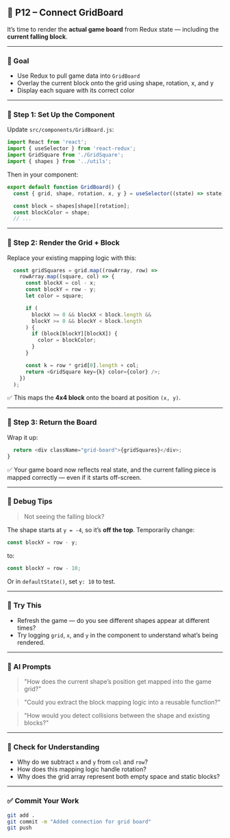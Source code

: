 ## 🧩 P12 – Connect GridBoard

It’s time to render the **actual game board** from Redux state — including the **current falling block**.

---

### 🎯 Goal

- Use Redux to pull game data into `GridBoard`
- Overlay the current block onto the grid using shape, rotation, x, and y
- Display each square with its correct color

---

### 🧩 Step 1: Set Up the Component

Update `src/components/GridBoard.js`:

```js
import React from 'react';
import { useSelector } from 'react-redux';
import GridSquare from './GridSquare';
import { shapes } from '../utils';
```

Then in your component:

```js
export default function GridBoard() {
  const { grid, shape, rotation, x, y } = useSelector((state) => state);

  const block = shapes[shape][rotation];
  const blockColor = shape;
  // ...
```

---

### 🧩 Step 2: Render the Grid + Block

Replace your existing mapping logic with this:

```js
  const gridSquares = grid.map((rowArray, row) =>
    rowArray.map((square, col) => {
      const blockX = col - x;
      const blockY = row - y;
      let color = square;

      if (
        blockX >= 0 && blockX < block.length &&
        blockY >= 0 && blockY < block.length
      ) {
        if (block[blockY][blockX]) {
          color = blockColor;
        }
      }

      const k = row * grid[0].length + col;
      return <GridSquare key={k} color={color} />;
    })
  );
```

✅ This maps the **4x4 block** onto the board at position `(x, y)`.

---

### 🧩 Step 3: Return the Board

Wrap it up:

```js
  return <div className="grid-board">{gridSquares}</div>;
}
```

✅ Your game board now reflects real state, and the current falling piece is mapped correctly — even if it starts off-screen.

---

### 🧪 Debug Tips

> Not seeing the falling block?

The shape starts at `y = -4`, so it’s **off the top**. Temporarily change:

```js
const blockY = row - y;
```

to:

```js
const blockY = row - 10;
```

Or in `defaultState()`, set `y: 10` to test.

---

### 💬 Try This

- Refresh the game — do you see different shapes appear at different times?
- Try logging `grid`, `x`, and `y` in the component to understand what’s being rendered.

---

### 🤖 AI Prompts

> "How does the current shape’s position get mapped into the game grid?"

> "Could you extract the block mapping logic into a reusable function?"

> "How would you detect collisions between the shape and existing blocks?"

---

### 🧠 Check for Understanding

- Why do we subtract `x` and `y` from `col` and `row`?
- How does this mapping logic handle rotation?
- Why does the grid array represent both empty space and static blocks?

---

### ✅ Commit Your Work

```bash
git add .
git commit -m "Added connection for grid board"
git push
```
